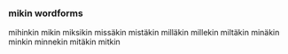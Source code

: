 
### mikin wordforms

mihinkin
mikin
miksikin
missäkin
mistäkin
milläkin
millekin
miltäkin
minäkin
minkin
minnekin
mitäkin
mitkin

